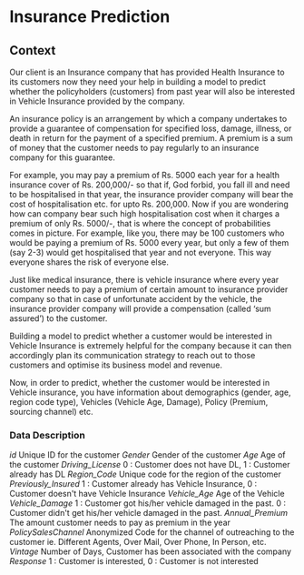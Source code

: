 # Insurance Prediction

## Context

Our client is an Insurance company that has provided Health Insurance to its customers now they need your help in building a model to predict whether the policyholders (customers) from past year will also be interested in Vehicle Insurance provided by the company.

An insurance policy is an arrangement by which a company undertakes to provide a guarantee of compensation for specified loss, damage, illness, or death in return for the payment of a specified premium. A premium is a sum of money that the customer needs to pay regularly to an insurance company for this guarantee.

For example, you may pay a premium of Rs. 5000 each year for a health insurance cover of Rs. 200,000/- so that if, God forbid, you fall ill and need to be hospitalised in that year, the insurance provider company will bear the cost of hospitalisation etc. for upto Rs. 200,000. Now if you are wondering how can company bear such high hospitalisation cost when it charges a premium of only Rs. 5000/-, that is where the concept of probabilities comes in picture. For example, like you, there may be 100 customers who would be paying a premium of Rs. 5000 every year, but only a few of them (say 2-3) would get hospitalised that year and not everyone. This way everyone shares the risk of everyone else.

Just like medical insurance, there is vehicle insurance where every year customer needs to pay a premium of certain amount to insurance provider company so that in case of unfortunate accident by the vehicle, the insurance provider company will provide a compensation (called ‘sum assured’) to the customer.

Building a model to predict whether a customer would be interested in Vehicle Insurance is extremely helpful for the company because it can then accordingly plan its communication strategy to reach out to those customers and optimise its business model and revenue.

Now, in order to predict, whether the customer would be interested in Vehicle insurance, you have information about demographics (gender, age, region code type), Vehicles (Vehicle Age, Damage), Policy (Premium, sourcing channel) etc.

### Data Description

*id*	Unique ID for the customer
*Gender*	Gender of the customer
*Age*	Age of the customer
*Driving_License* 	0 : Customer does not have DL, 1 : Customer already has DL
*Region_Code*	Unique code for the region of the customer
*Previously_Insured*	1 : Customer already has Vehicle Insurance, 0 : Customer doesn't have Vehicle Insurance
*Vehicle_Age*	Age of the Vehicle
*Vehicle_Damage*	1 : Customer got his/her vehicle damaged in the past. 0 : Customer didn't get his/her vehicle damaged in the past.
*Annual_Premium*	The amount customer needs to pay as premium in the year
*PolicySalesChannel*	Anonymized Code for the channel of outreaching to the customer ie. Different Agents, Over Mail, Over Phone, In Person, etc.
*Vintage*	Number of Days, Customer has been associated with the company
*Response*	1 : Customer is interested, 0 : Customer is not interested
